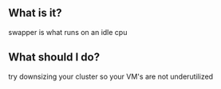 ## What is it?

swapper is what runs on an idle cpu

## What should I do?

try downsizing your cluster so your VM's are not underutilized
